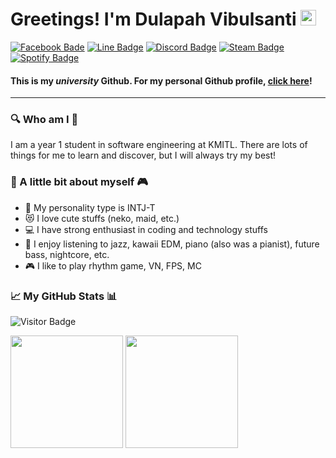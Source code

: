 # Greetings! I'm Dulapah Vibulsanti <img src="https://media.giphy.com/media/hvRJCLFzcasrR4ia7z/giphy.gif" width="25px">

[![Facebook Bade](https://img.shields.io/badge/Facebook-1877F2?style=for-the-badge&logo=facebook&logoColor=white)](https://www.facebook.com/dulapah.vibulsanti.2003/)
[![Line Badge](https://img.shields.io/badge/Line-00C300?style=for-the-badge&logo=line&logoColor=white)](https://line.me/ti/p/P2BIj9WD1E#~)
[![Discord Badge](https://img.shields.io/badge/Discord-7289DA?style=for-the-badge&logo=discord&logoColor=white)](https://discord.com/users/463287202005123072)
[![Steam Badge](https://img.shields.io/badge/Steam-000000?style=for-the-badge&logo=steam&logoColor=white)](https://steamcommunity.com/id/n0miya/)
[![Spotify Badge](https://img.shields.io/badge/Spotify-1ED760?&style=for-the-badge&logo=spotify&logoColor=white)](https://open.spotify.com/user/31gh2o2edagehgvasq4ov3perrtm?si=b17fba3c6c174f3d)

#### This is my *university* Github. For my personal Github profile, [click here](https://github.com/DulapahV)!
---

### 🔍 Who am I 🔎

I am a year 1 student in software engineering at KMITL. There are lots of things for me to learn and discover, but I will always try my best! 

### 👨 A little bit about myself 🎮

- 💭 My personality type is INTJ-T
- 😻 I love cute stuffs (neko, maid, etc.)
- 💻 I have strong enthusiast in coding and technology stuffs
- 🎵 I enjoy listening to jazz, kawaii EDM, piano (also was a pianist), future bass, nightcore, etc.
- 🎮 I like to play rhythm game, VN, FPS, MC

### 📈 My GitHub Stats 📊

![Visitor Badge](https://komarev.com/ghpvc/?username=DulapahKMITL&color=blue&label=VISITORS+COUNT&style=flat-square)
<p>
  <img height="180em" src="https://github-readme-stats.vercel.app/api?username=DulapahKMITL&show_icons=true&hide_border=true&&count_private=true&include_all_commits=true&theme=dracula" />
  <img height="180em" src="https://github-readme-stats.vercel.app/api/top-langs/?username=DulapahKMITL&exclude_repo=KNN-Image-Classification&show_icons=true&hide_border=true&langs_count=10&layout=compact&theme=dracula"/>
</p>
